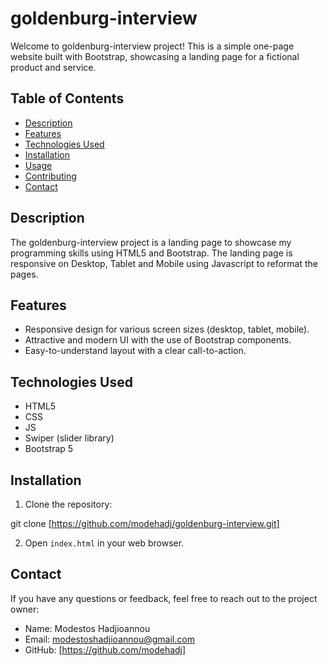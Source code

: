 # goldenburg-interview

Welcome to goldenburg-interview project! This is a simple one-page website built with Bootstrap, showcasing a landing page for a fictional product and service.

## Table of Contents
- [Description](#description)
- [Features](#features)
- [Technologies Used](#technologies-used)
- [Installation](#installation)
- [Usage](#usage)
- [Contributing](#contributing)
- [Contact](#contact)

## Description

The goldenburg-interview project is a landing page to showcase my programming skills using HTML5 and Bootstrap. The landing page is responsive on Desktop, Tablet and Mobile using Javascript to reformat the pages.

## Features

- Responsive design for various screen sizes (desktop, tablet, mobile).
- Attractive and modern UI with the use of Bootstrap components.
- Easy-to-understand layout with a clear call-to-action.

## Technologies Used

- HTML5
- CSS
- JS
- Swiper (slider library)
- Bootstrap 5

## Installation

1. Clone the repository:

  git clone [https://github.com/modehadj/goldenburg-interview.git]

2. Open `index.html` in your web browser.

## Contact

If you have any questions or feedback, feel free to reach out to the project owner:

- Name: Modestos Hadjioannou
- Email: modestoshadjioannou@gmail.com
- GitHub: [https://github.com/modehadj]
